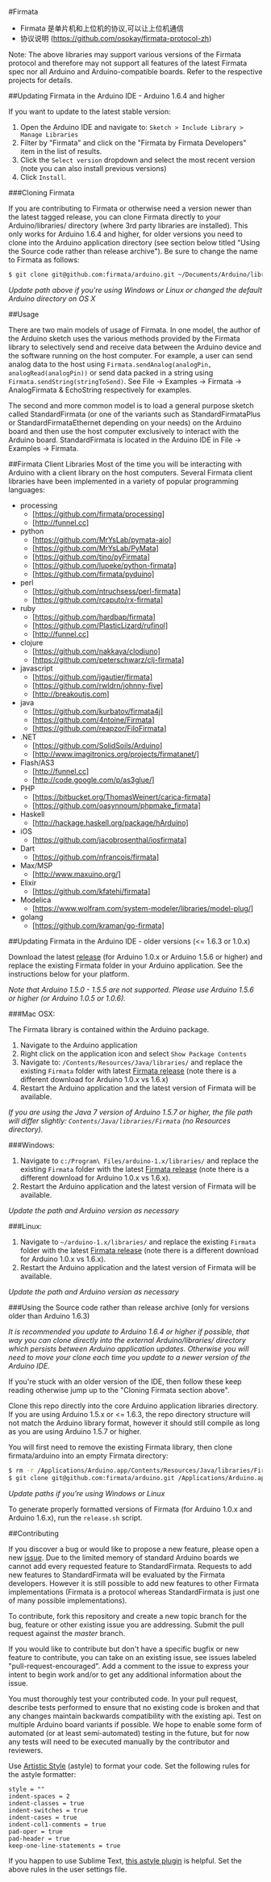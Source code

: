 #Firmata

* Firmata  是单片机和上位机的协议,可以让上位机通信
* 协议说明 (https://github.com/osokay/firmata-protocol-zh) 

Note: The above libraries may support various versions of the Firmata protocol and therefore may not support all features of the latest Firmata spec nor all Arduino and Arduino-compatible boards. Refer to the respective projects for details.

##Updating Firmata in the Arduino IDE - Arduino 1.6.4 and higher

If you want to update to the latest stable version:

1. Open the Arduino IDE and navigate to: `Sketch > Include Library > Manage Libraries`
2. Filter by "Firmata" and click on the "Firmata by Firmata Developers" item in the list of results.
3. Click the `Select version` dropdown and select the most recent version (note you can also install previous versions)
4. Click `Install`.

###Cloning Firmata

If you are contributing to Firmata or otherwise need a version newer than the latest tagged release, you can clone Firmata directly to your Arduino/libraries/ directory (where 3rd party libraries are installed). This only works for Arduino 1.6.4 and higher, for older versions you need to clone into the Arduino application directory (see section below titled "Using the Source code rather than release archive"). Be sure to change the name to Firmata as follows:

```bash
$ git clone git@github.com:firmata/arduino.git ~/Documents/Arduino/libraries/Firmata
```

*Update path above if you're using Windows or Linux or changed the default Arduino directory on OS X*


##Usage

There are two main models of usage of Firmata. In one model, the author of the Arduino sketch uses the various methods provided by the Firmata library to selectively send and receive data between the Arduino device and the software running on the host computer. For example, a user can send analog data to the host using ``` Firmata.sendAnalog(analogPin, analogRead(analogPin)) ``` or send data packed in a string using ``` Firmata.sendString(stringToSend) ```. See File -> Examples -> Firmata -> AnalogFirmata & EchoString respectively for examples.

The second and more common model is to load a general purpose sketch called StandardFirmata (or one of the variants such as StandardFirmataPlus or StandardFirmataEthernet depending on your needs) on the Arduino board and then use the host computer exclusively to interact with the Arduino board. StandardFirmata is located in the Arduino IDE in File -> Examples -> Firmata.

##Firmata Client Libraries
Most of the time you will be interacting with Arduino with a client library on the host computers. Several Firmata client libraries have been implemented in a variety of popular programming languages:

* processing
  * [https://github.com/firmata/processing]
  * [http://funnel.cc]
* python
  * [https://github.com/MrYsLab/pymata-aio]
  * [https://github.com/MrYsLab/PyMata]
  * [https://github.com/tino/pyFirmata]
  * [https://github.com/lupeke/python-firmata]
  * [https://github.com/firmata/pyduino]
* perl
  * [https://github.com/ntruchsess/perl-firmata]
  * [https://github.com/rcaputo/rx-firmata]
* ruby
  * [https://github.com/hardbap/firmata]
  * [https://github.com/PlasticLizard/rufinol]
  * [http://funnel.cc]
* clojure
  * [https://github.com/nakkaya/clodiuno]
  * [https://github.com/peterschwarz/clj-firmata]
* javascript
  * [https://github.com/jgautier/firmata]
  * [https://github.com/rwldrn/johnny-five]
  * [http://breakoutjs.com]
* java
  * [https://github.com/kurbatov/firmata4j]
  * [https://github.com/4ntoine/Firmata]
  * [https://github.com/reapzor/FiloFirmata]
* .NET
  * [https://github.com/SolidSoils/Arduino]
  * [http://www.imagitronics.org/projects/firmatanet/]
* Flash/AS3
  * [http://funnel.cc]
  * [http://code.google.com/p/as3glue/]
* PHP
  * [https://bitbucket.org/ThomasWeinert/carica-firmata]
  * [https://github.com/oasynnoum/phpmake_firmata]
* Haskell
  * [http://hackage.haskell.org/package/hArduino]
* iOS
  * [https://github.com/jacobrosenthal/iosfirmata]
* Dart
  * [https://github.com/nfrancois/firmata]
* Max/MSP
  * [http://www.maxuino.org/]
* Elixir
  * [https://github.com/kfatehi/firmata]
* Modelica
  * [https://www.wolfram.com/system-modeler/libraries/model-plug/]
* golang
  * [https://github.com/kraman/go-firmata]


##Updating Firmata in the Arduino IDE - older versions (<= 1.6.3 or 1.0.x)

Download the latest [release](https://github.com/firmata/arduino/releases/tag/2.5.2) (for Arduino 1.0.x or Arduino 1.5.6 or higher) and replace the existing Firmata folder in your Arduino application. See the instructions below for your platform.

*Note that Arduino 1.5.0 - 1.5.5 are not supported. Please use Arduino 1.5.6 or higher (or Arduino 1.0.5 or 1.0.6).*

###Mac OSX:

The Firmata library is contained within the Arduino package.

1. Navigate to the Arduino application
2. Right click on the application icon and select `Show Package Contents`
3. Navigate to: `/Contents/Resources/Java/libraries/` and replace the existing
`Firmata` folder with latest [Firmata release](https://github.com/firmata/arduino/releases/tag/2.5.2) (note there is a different download
for Arduino 1.0.x vs 1.6.x)
4. Restart the Arduino application and the latest version of Firmata will be available.

*If you are using the Java 7 version of Arduino 1.5.7 or higher, the file path
will differ slightly: `Contents/Java/libraries/Firmata` (no Resources directory).*

###Windows:

1. Navigate to `c:/Program\ Files/arduino-1.x/libraries/` and replace the existing
`Firmata` folder with the latest [Firmata release](https://github.com/firmata/arduino/releases/tag/2.5.2) (note there is a different download
for Arduino 1.0.x vs 1.6.x).
2. Restart the Arduino application and the latest version of Firmata will be available.

*Update the path and Arduino version as necessary*

###Linux:

1. Navigate to `~/arduino-1.x/libraries/` and replace the existing
`Firmata` folder with the latest [Firmata release](https://github.com/firmata/arduino/releases/tag/2.5.2) (note there is a different download
for Arduino 1.0.x vs 1.6.x).
2. Restart the Arduino application and the latest version of Firmata will be available.

*Update the path and Arduino version as necessary*

###Using the Source code rather than release archive (only for versions older than Arduino 1.6.3)

*It is recommended you update to Arduino 1.6.4 or higher if possible, that way you can clone directly into the external Arduino/libraries/ directory which persists between Arduino application updates. Otherwise you will need to move your clone each time you update to a newer version of the Arduino IDE.*

If you're stuck with an older version of the IDE, then follow these keep reading otherwise jump up to the "Cloning Firmata section above".

Clone this repo directly into the core Arduino application libraries directory. If you are using
Arduino 1.5.x or <= 1.6.3, the repo directory structure will not match the Arduino
library format, however it should still compile as long as you are using Arduino 1.5.7
or higher.

You will first need to remove the existing Firmata library, then clone firmata/arduino
into an empty Firmata directory:

```bash
$ rm -r /Applications/Arduino.app/Contents/Resources/Java/libraries/Firmata
$ git clone git@github.com:firmata/arduino.git /Applications/Arduino.app/Contents/Resources/Java/libraries/Firmata
```

*Update paths if you're using Windows or Linux*

To generate properly formatted versions of Firmata (for Arduino 1.0.x and Arduino 1.6.x), run the
`release.sh` script.


<a name="contributing" />
##Contributing

If you discover a bug or would like to propose a new feature, please open a new [issue](https://github.com/firmata/arduino/issues?sort=created&state=open). Due to the limited memory of standard Arduino boards we cannot add every requested feature to StandardFirmata. Requests to add new features to StandardFirmata will be evaluated by the Firmata developers. However it is still possible to add new features to other Firmata implementations (Firmata is a protocol whereas StandardFirmata is just one of many possible implementations).

To contribute, fork this repository and create a new topic branch for the bug, feature or other existing issue you are addressing. Submit the pull request against the *master* branch.

If you would like to contribute but don't have a specific bugfix or new feature to contribute, you can take on an existing issue, see issues labeled "pull-request-encouraged". Add a comment to the issue to express your intent to begin work and/or to get any additional information about the issue.

You must thoroughly test your contributed code. In your pull request, describe tests performed to ensure that no existing code is broken and that any changes maintain backwards compatibility with the existing api. Test on multiple Arduino board variants if possible. We hope to enable some form of automated (or at least semi-automated) testing in the future, but for now any tests will need to be executed manually by the contributor and reviewers.

Use [Artistic Style](http://astyle.sourceforge.net/) (astyle) to format your code. Set the following rules for the astyle formatter:

```
style = ""
indent-spaces = 2
indent-classes = true
indent-switches = true
indent-cases = true
indent-col1-comments = true
pad-oper = true
pad-header = true
keep-one-line-statements = true
```

If you happen to use Sublime Text, [this astyle plugin](https://github.com/timonwong/SublimeAStyleFormatter) is helpful. Set the above rules in the user settings file.
